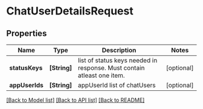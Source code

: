 # ChatUserDetailsRequest

## Properties
Name | Type | Description | Notes
------------ | ------------- | ------------- | -------------
**statusKeys** | **[String]** | list of status keys needed in response. Must contain atleast one item. | [optional] 
**appUserIds** | **[String]** | appUserId list of chatUsers | [optional] 

[[Back to Model list]](../README.md#documentation-for-models) [[Back to API list]](../README.md#documentation-for-api-endpoints) [[Back to README]](../README.md)


